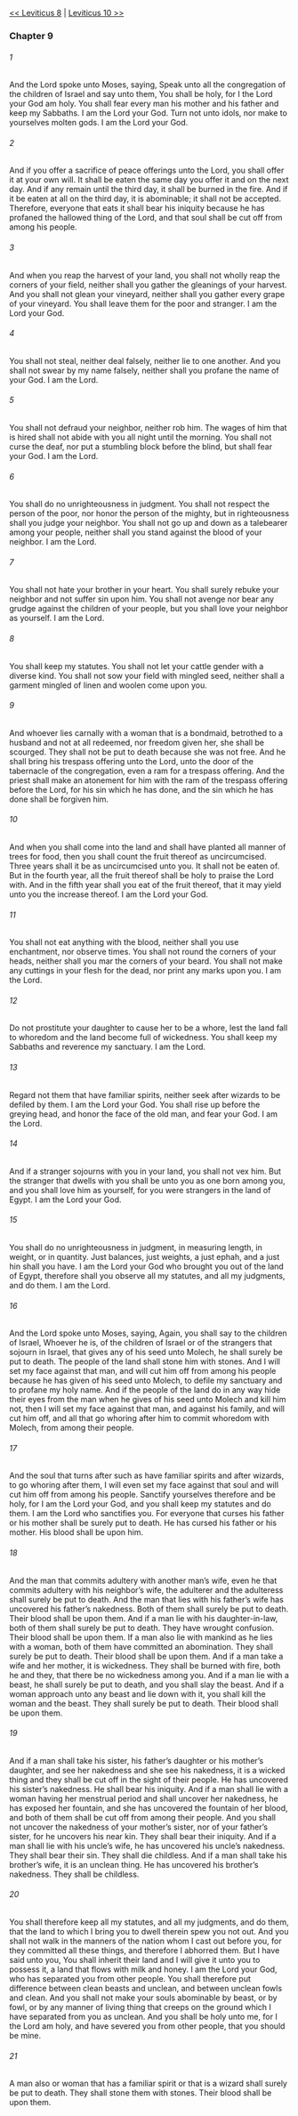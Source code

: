 [<< Leviticus 8](Leviticus%208.md)  |  [Leviticus 10 >>](Leviticus%2010.md)

### Chapter 9
###### 1
And the Lord spoke unto Moses, saying, Speak unto all the congregation of the children of Israel and say unto them, You shall be holy, for I the Lord your God am holy. You shall fear every man his mother and his father and keep my Sabbaths. I am the Lord your God. Turn not unto idols, nor make to yourselves molten gods. I am the Lord your God.

###### 2
And if you offer a sacrifice of peace offerings unto the Lord, you shall offer it at your own will. It shall be eaten the same day you offer it and on the next day. And if any remain until the third day, it shall be burned in the fire. And if it be eaten at all on the third day, it is abominable; it shall not be accepted. Therefore, everyone that eats it shall bear his iniquity because he has profaned the hallowed thing of the Lord, and that soul shall be cut off from among his people.

###### 3
And when you reap the harvest of your land, you shall not wholly reap the corners of your field, neither shall you gather the gleanings of your harvest. And you shall not glean your vineyard, neither shall you gather every grape of your vineyard. You shall leave them for the poor and stranger. I am the Lord your God.

###### 4
You shall not steal, neither deal falsely, neither lie to one another. And you shall not swear by my name falsely, neither shall you profane the name of your God. I am the Lord.

###### 5
You shall not defraud your neighbor, neither rob him. The wages of him that is hired shall not abide with you all night until the morning. You shall not curse the deaf, nor put a stumbling block before the blind, but shall fear your God. I am the Lord.

###### 6
You shall do no unrighteousness in judgment. You shall not respect the person of the poor, nor honor the person of the mighty, but in righteousness shall you judge your neighbor. You shall not go up and down as a talebearer among your people, neither shall you stand against the blood of your neighbor. I am the Lord.

###### 7
You shall not hate your brother in your heart. You shall surely rebuke your neighbor and not suffer sin upon him. You shall not avenge nor bear any grudge against the children of your people, but you shall love your neighbor as yourself. I am the Lord.

###### 8
You shall keep my statutes. You shall not let your cattle gender with a diverse kind. You shall not sow your field with mingled seed, neither shall a garment mingled of linen and woolen come upon you.

###### 9
And whoever lies carnally with a woman that is a bondmaid, betrothed to a husband and not at all redeemed, nor freedom given her, she shall be scourged. They shall not be put to death because she was not free. And he shall bring his trespass offering unto the Lord, unto the door of the tabernacle of the congregation, even a ram for a trespass offering. And the priest shall make an atonement for him with the ram of the trespass offering before the Lord, for his sin which he has done, and the sin which he has done shall be forgiven him.

###### 10
And when you shall come into the land and shall have planted all manner of trees for food, then you shall count the fruit thereof as uncircumcised. Three years shall it be as uncircumcised unto you. It shall not be eaten of. But in the fourth year, all the fruit thereof shall be holy to praise the Lord with. And in the fifth year shall you eat of the fruit thereof, that it may yield unto you the increase thereof. I am the Lord your God.

###### 11
You shall not eat anything with the blood, neither shall you use enchantment, nor observe times. You shall not round the corners of your heads, neither shall you mar the corners of your beard. You shall not make any cuttings in your flesh for the dead, nor print any marks upon you. I am the Lord.

###### 12
Do not prostitute your daughter to cause her to be a whore, lest the land fall to whoredom and the land become full of wickedness. You shall keep my Sabbaths and reverence my sanctuary. I am the Lord.

###### 13
Regard not them that have familiar spirits, neither seek after wizards to be defiled by them. I am the Lord your God. You shall rise up before the greying head, and honor the face of the old man, and fear your God. I am the Lord.

###### 14
And if a stranger sojourns with you in your land, you shall not vex him. But the stranger that dwells with you shall be unto you as one born among you, and you shall love him as yourself, for you were strangers in the land of Egypt. I am the Lord your God.

###### 15
You shall do no unrighteousness in judgment, in measuring length, in weight, or in quantity. Just balances, just weights, a just ephah, and a just hin shall you have. I am the Lord your God who brought you out of the land of Egypt, therefore shall you observe all my statutes, and all my judgments, and do them. I am the Lord.

###### 16
And the Lord spoke unto Moses, saying, Again, you shall say to the children of Israel, Whoever he is, of the children of Israel or of the strangers that sojourn in Israel, that gives any of his seed unto Molech, he shall surely be put to death. The people of the land shall stone him with stones. And I will set my face against that man, and will cut him off from among his people because he has given of his seed unto Molech, to defile my sanctuary and to profane my holy name. And if the people of the land do in any way hide their eyes from the man when he gives of his seed unto Molech and kill him not, then I will set my face against that man, and against his family, and will cut him off, and all that go whoring after him to commit whoredom with Molech, from among their people.

###### 17
And the soul that turns after such as have familiar spirits and after wizards, to go whoring after them, I will even set my face against that soul and will cut him off from among his people. Sanctify yourselves therefore and be holy, for I am the Lord your God, and you shall keep my statutes and do them. I am the Lord who sanctifies you. For everyone that curses his father or his mother shall be surely put to death. He has cursed his father or his mother. His blood shall be upon him.

###### 18
And the man that commits adultery with another man’s wife, even he that commits adultery with his neighbor’s wife, the adulterer and the adulteress shall surely be put to death. And the man that lies with his father’s wife has uncovered his father’s nakedness. Both of them shall surely be put to death. Their blood shall be upon them. And if a man lie with his daughter-in-law, both of them shall surely be put to death. They have wrought confusion. Their blood shall be upon them. If a man also lie with mankind as he lies with a woman, both of them have committed an abomination. They shall surely be put to death. Their blood shall be upon them. And if a man take a wife and her mother, it is wickedness. They shall be burned with fire, both he and they, that there be no wickedness among you. And if a man lie with a beast, he shall surely be put to death, and you shall slay the beast. And if a woman approach unto any beast and lie down with it, you shall kill the woman and the beast. They shall surely be put to death. Their blood shall be upon them.

###### 19
And if a man shall take his sister, his father’s daughter or his mother’s daughter, and see her nakedness and she see his nakedness, it is a wicked thing and they shall be cut off in the sight of their people. He has uncovered his sister’s nakedness. He shall bear his iniquity. And if a man shall lie with a woman having her menstrual period and shall uncover her nakedness, he has exposed her fountain, and she has uncovered the fountain of her blood, and both of them shall be cut off from among their people. And you shall not uncover the nakedness of your mother’s sister, nor of your father’s sister, for he uncovers his near kin. They shall bear their iniquity. And if a man shall lie with his uncle’s wife, he has uncovered his uncle’s nakedness. They shall bear their sin. They shall die childless. And if a man shall take his brother’s wife, it is an unclean thing. He has uncovered his brother’s nakedness. They shall be childless.

###### 20
You shall therefore keep all my statutes, and all my judgments, and do them, that the land to which I bring you to dwell therein spew you not out. And you shall not walk in the manners of the nation whom I cast out before you, for they committed all these things, and therefore I abhorred them. But I have said unto you, You shall inherit their land and I will give it unto you to possess it, a land that flows with milk and honey. I am the Lord your God, who has separated you from other people. You shall therefore put difference between clean beasts and unclean, and between unclean fowls and clean. And you shall not make your souls abominable by beast, or by fowl, or by any manner of living thing that creeps on the ground which I have separated from you as unclean. And you shall be holy unto me, for I the Lord am holy, and have severed you from other people, that you should be mine.

###### 21
A man also or woman that has a familiar spirit or that is a wizard shall surely be put to death. They shall stone them with stones. Their blood shall be upon them.